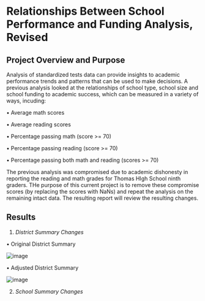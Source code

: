 # Relationships Between School Performance and Funding Analysis, Revised

## Project Overview and Purpose

Analysis of standardized tests data can provide insights to academic performance trends and patterns that can be used to make decisions. A previous analysis looked at the relationships of school type, school size and school funding to academic success, which can be measured in a variety of ways, incuding:

•	Average math scores

•	Average reading scores

•	Percentage passing math (score >= 70)

•	Percentage passing reading (score >= 70)

•	Percentage passing both math and reading (scores >= 70)

The previous analysis was compromised due to academic dishonesty in reporting the reading and math grades for Thomas HIgh School ninth graders.  THe purpose of this current project is to remove these compromise scores (by replacing the scores with NaNs) and repeat the analysis on the remaining intact data.  The resulting report will review the resulting changes.

## Results

1.  _District Summary Changes_

•	Original District Summary

![image](https://user-images.githubusercontent.com/84471904/126049593-de43c468-ecec-45f2-bb1f-a1dbe195414c.png)


•	Adjusted District Summary

![image](https://user-images.githubusercontent.com/84471904/126048680-97400da6-cacb-45dd-9913-2e67eb9aa86e.png)


2.  _School Summary Changes_
